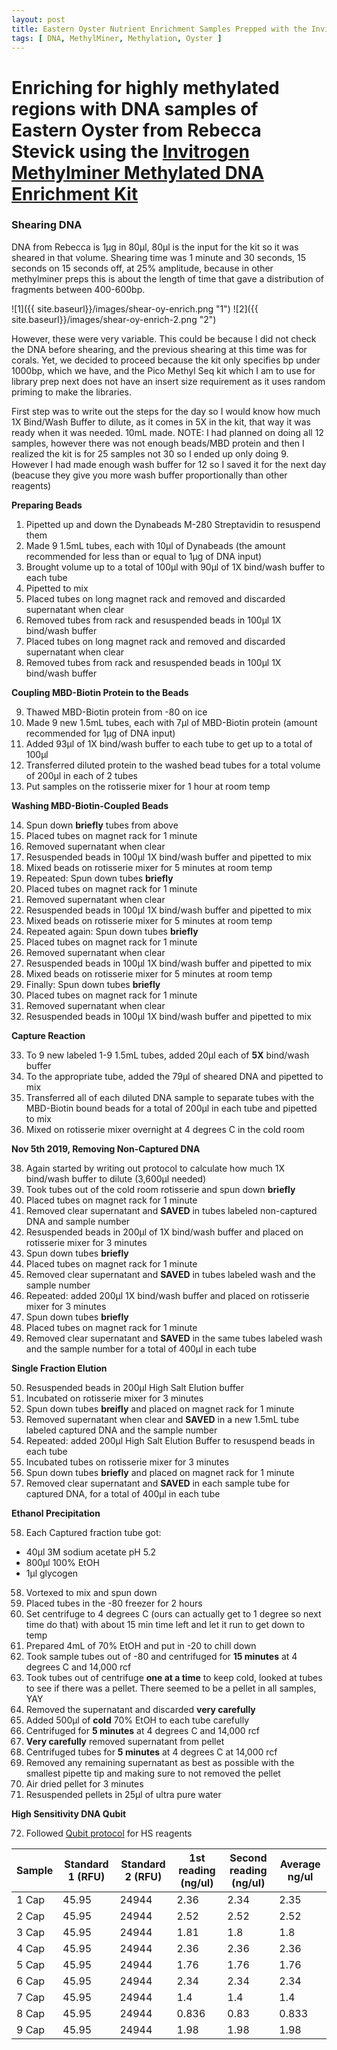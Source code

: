 ```yaml
---
layout: post
title: Eastern Oyster Nutrient Enrichment Samples Prepped with the Invitrogen MethylMiner Methylated DNA Enrichment Kit
tags: [ DNA, MethylMiner, Methylation, Oyster ]
---
```



# Enriching for highly methylated regions with DNA samples of Eastern Oyster from Rebecca Stevick using the [Invitrogen Methylminer Methylated DNA Enrichment Kit](https://www.thermofisher.com/order/catalog/product/ME10025)

### Shearing DNA

DNA from Rebecca is 1µg in 80µl, 80µl is the input for the kit so it was sheared in that volume. Shearing time was 1 minute and 30 seconds, 15 seconds on 15 seconds off, at 25% amplitude, because in other methylminer preps this is about the length of time that gave a distribution of fragments between 400-600bp.

![1]({{ site.baseurl}}/images/shear-oy-enrich.png "1")
![2]({{ site.baseurl}}/images/shear-oy-enrich-2.png "2")

However, these were very variable. This could be because I did not check the DNA before shearing, and the previous shearing at this time was for corals. Yet, we decided to proceed because the kit only specifies bp under 1000bp, which we have, and the Pico Methyl Seq kit which I am to use for library prep next does not have an insert size requirement as it uses random priming to make the libraries.


First step was to write out the steps for the day so I would know how much 1X Bind/Wash Buffer to dilute, as it comes in 5X in the kit, that way it was ready when it was needed. 10mL made. NOTE: I had planned on doing all 12 samples, however there was not enough beads/MBD protein and then I realized the kit is for 25 samples not 30 so I ended up only doing 9. However I had made enough wash buffer for 12 so I saved it for the next day (beacuse they give you more wash buffer proportionally than other reagents)


**Preparing Beads**

1. Pipetted up and down the Dynabeads M-280 Streptavidin to resuspend them
2. Made 9 1.5mL tubes, each with 10µl of Dynabeads (the amount recommended for less than or equal to 1µg of DNA input)
3. Brought volume up to a total of 100µl with 90µl of 1X bind/wash buffer to each tube
4. Pipetted to mix
5. Placed tubes on long magnet rack and removed and discarded supernatant when clear
6. Removed tubes from rack and resuspended beads in 100µl 1X bind/wash buffer
7. Placed tubes on long magnet rack and removed and discarded supernatant when clear
8. Removed tubes from rack and resuspended beads in 100µl 1X bind/wash buffer

**Coupling MBD-Biotin Protein to the Beads**

9. Thawed MBD-Biotin protein from -80 on ice
10. Made 9 new 1.5mL tubes, each with 7µl of MBD-Biotin protein (amount recommended for 1µg of DNA input)
11. Added 93µl of 1X bind/wash buffer to each tube to get up to a total of 100µl
12. Transferred diluted protein to the washed bead tubes for a total volume of 200µl in each of 2 tubes
13. Put samples on the rotisserie mixer for 1 hour at room temp

**Washing MBD-Biotin-Coupled Beads**

14. Spun down **briefly** tubes from above
15. Placed tubes on magnet rack for 1 minute
16. Removed supernatant when clear
17. Resuspended beads in 100µl 1X bind/wash buffer and pipetted to mix
18. Mixed beads on rotisserie mixer for 5 minutes at room temp
19. Repeated: Spun down tubes **briefly**
20. Placed tubes on magnet rack for 1 minute
21. Removed supernatant when clear
22. Resuspended beads in 100µl 1X bind/wash buffer and pipetted to mix
23. Mixed beads on rotisserie mixer for 5 minutes at room temp
24. Repeated again: Spun down tubes **briefly**
25. Placed tubes on magnet rack for 1 minute
26. Removed supernatant when clear
27. Resuspended beads in 100µl 1X bind/wash buffer and pipetted to mix
28. Mixed beads on rotisserie mixer for 5 minutes at room temp
29. Finally: Spun down tubes **briefly**
30. Placed tubes on magnet rack for 1 minute
31. Removed supernatant when clear
32. Resuspended beads in 100µl 1X bind/wash buffer and pipetted to mix


**Capture Reaction**

33. To 9 new labeled 1-9 1.5mL tubes, added 20µl each of **5X** bind/wash buffer
34. To the appropriate tube, added the 79µl of sheared DNA and pipetted to mix
36. Transferred all of each diluted DNA sample to separate tubes with the MBD-Biotin bound beads for a total of 200µl in each tube and pipetted to mix
37. Mixed on rotisserie mixer overnight at 4 degrees C in the cold room

**Nov 5th 2019, Removing Non-Captured DNA**

38. Again started by writing out protocol to calculate how much 1X bind/wash buffer to dilute (3,600µl needed)
39. Took tubes out of the cold room rotisserie and spun down **briefly**
40. Placed tubes on magnet rack for 1 minute
41. Removed clear supernatant and **SAVED** in tubes labeled non-captured DNA and sample number
42. Resuspended beads in 200µl of 1X bind/wash buffer and placed on rotisserie mixer for 3 minutes
43. Spun down tubes **briefly**
44. Placed tubes on magnet rack for 1 minute
45. Removed clear supernatant and **SAVED** in tubes labeled wash and the sample number
46. Repeated: added 200µl 1X bind/wash buffer and placed on rotisserie mixer for 3 minutes
47. Spun down tubes **briefly**
48. Placed tubes on magnet rack for 1 minute
49. Removed clear supernatant and **SAVED** in the same tubes labeled wash and the sample number for a total of 400µl in each tube

**Single Fraction Elution**

50. Resuspended beads in 200µl High Salt Elution buffer
51. Incubated on rotisserie mixer for 3 minutes
52. Spun down tubes **breifly** and placed on magnet rack for 1 minute
53. Removed supernatant when clear and **SAVED** in a new 1.5mL tube labeled captured DNA and the sample number
54. Repeated: added 200µl High Salt Elution Buffer to resuspend beads in each tube
55. Incubated tubes on rotisserie mixer for 3 minutes
56. Spun down tubes **briefly** and placed on magnet rack for 1 minute
57. Removed clear supernatant and **SAVED** in each sample tube for captured DNA, for a total of 400µl in each tube

**Ethanol Precipitation**

58. Each Captured fraction tube got:
  - 40µl 3M sodium acetate pH 5.2
  - 800µl 100% EtOH
  - 1µl glycogen
58. Vortexed to mix and spun down
59. Placed tubes in the -80 freezer for 2 hours
60. Set centrifuge to 4 degrees C (ours can actually get to 1 degree so next time do that) with about 15 min time left and let it run to get down to temp
61. Prepared 4mL of 70% EtOH and put in -20 to chill down
62. Took sample tubes out of -80 and centrifuged for **15 minutes** at 4 degrees C and 14,000 rcf
63. Took tubes out of centrifuge **one at a time** to keep cold, looked at tubes to see if there was a pellet. There seemed to be a pellet in all samples, YAY
64. Removed the supernatant and discarded **very carefully**
65. Added 500µl of **cold** 70% EtOH to each tube carefully
66. Centrifuged for **5 minutes** at 4 degrees C and 14,000 rcf
67. **Very carefully** removed supernatant from pellet
68. Centrifuged tubes for **5 minutes** at 4 degrees C at 14,000 rcf
69. Removed any remaining supernatant as best as possible with the smallest pipette tip and making sure to not removed the pellet
70. Air dried pellet for 3 minutes
71. Resuspended pellets in 25µl of ultra pure water

**High Sensitivity DNA Qubit**

72. Followed [Qubit protocol](https://meschedl.github.io/MESPutnam_Open_Lab_Notebook/Qubit-Protocol/) for HS reagents

|Sample|Standard 1 (RFU)| Standard 2 (RFU)| 1st reading (ng/ul)|Second reading (ng/ul)| Average ng/ul|
|----|-----|-----|-----|-----|----|
|1 Cap|45.95|24944|2.36|2.34|2.35|
|2 Cap|45.95|24944|2.52|2.52|2.52|
|3 Cap|45.95|24944|1.81|1.8|1.8|
|4 Cap|45.95|24944|2.36|2.36|2.36|
|5 Cap|45.95|24944|1.76|1.76|1.76|
|6 Cap|45.95|24944|2.34|2.34|2.34|
|7 Cap|45.95|24944|1.4|1.4|1.4|
|8 Cap|45.95|24944|0.836|0.83|0.833|
|9 Cap|45.95|24944|1.98|1.98|1.98|
